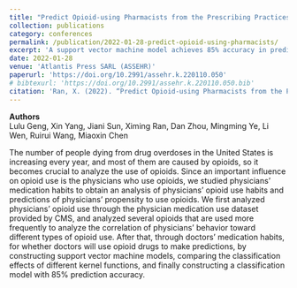 ```yaml
---
title: "Predict Opioid-using Pharmacists from the Prescribing Practices Based on SVM Classification Model"
collection: publications
category: conferences
permalink: /publication/2022-01-28-predict-opioid-using-pharmacists/
excerpt: 'A support vector machine model achieves 85% accuracy in predicting pharmacists’ propensity to prescribe opioids using CMS prescribing data.'
date: 2022-01-28
venue: 'Atlantis Press SARL (ASSEHR)'
paperurl: 'https://doi.org/10.2991/assehr.k.220110.050'
# bibtexurl: 'https://doi.org/10.2991/assehr.k.220110.050.bib'
citation: 'Ran, X. (2022). “Predict Opioid-using Pharmacists from the Prescribing Practices Based on SVM Classification Model.” In: Proceedings of the International Conference on Applied Science, Engineering and Healthcare Research (ASSEHR). Atlantis Press SARL. doi:10.2991/assehr.k.220110.050'
---
```

**Authors**  
Lulu Geng, Xin Yang, Jiani Sun, Ximing Ran, Dan Zhou, Mingming Ye, Li Wen, Ruirui Wang, Miaoxin Chen  


The number of people dying from drug overdoses in the United States is increasing every year, and most of them are caused by opioids, so it becomes crucial to analyze the use of opioids. Since an important influence on opioid use is the physicians who use opioids, we studied physicians’ medication habits to obtain an analysis of physicians’ opioid use habits and predictions of physicians’ propensity to use opioids. We first analyzed physicians’ opioid use through the physician medication use dataset provided by CMS, and analyzed several opioids that are used more frequently to analyze the correlation of physicians’ behavior toward different types of opioid use. After that, through doctors’ medication habits, for whether doctors will use opioid drugs to make predictions, by constructing support vector machine models, comparing the classification effects of different kernel functions, and finally constructing a classification model with 85% prediction accuracy.



